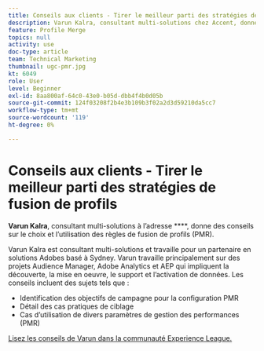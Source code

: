 ```yaml
---
title: Conseils aux clients - Tirer le meilleur parti des stratégies de fusion de profils
description: Varun Kalra, consultant multi-solutions chez Accent, donne des conseils sur le choix et l’utilisation des stratégies de fusion de profils (PMR).
feature: Profile Merge
topics: null
activity: use
doc-type: article
team: Technical Marketing
thumbnail: ugc-pmr.jpg
kt: 6049
role: User
level: Beginner
exl-id: 8aa800af-64c0-43e0-b05d-dbb4f4b0d05b
source-git-commit: 124f03208f2b4e3b109b3f02a2d3d59210da5cc7
workflow-type: tm+mt
source-wordcount: '119'
ht-degree: 0%

---
```


# Conseils aux clients - Tirer le meilleur parti des stratégies de fusion de profils

**Varun Kalra**, consultant multi-solutions à l’adresse ****, donne des conseils sur le choix et l’utilisation des règles de fusion de profils (PMR).

Varun Kalra est consultant multi-solutions et travaille pour un partenaire en solutions Adobes basé à Sydney. Varun travaille principalement sur des projets Audience Manager, Adobe Analytics et AEP qui impliquent la découverte, la mise en oeuvre, le support et l’activation de données. Les conseils incluent des sujets tels que :

* Identification des objectifs de campagne pour la configuration PMR
* Détail des cas pratiques de ciblage
* Cas d’utilisation de divers paramètres de gestion des performances (PMR)

[Lisez les conseils de Varun dans la communauté Experience League.](https://experienceleaguecommunities.adobe.com/t5/adobe-audience-manager-blogs/getting-the-most-out-of-profile-merge-rules-tips-tricks-and/ba-p/372248)
